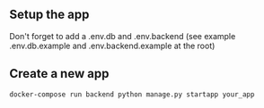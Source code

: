 ## Setup the app

Don't forget to add a .env.db and .env.backend (see example .env.db.example and .env.backend.example at the root)

## Create a new app

```
docker-compose run backend python manage.py startapp your_app
```
